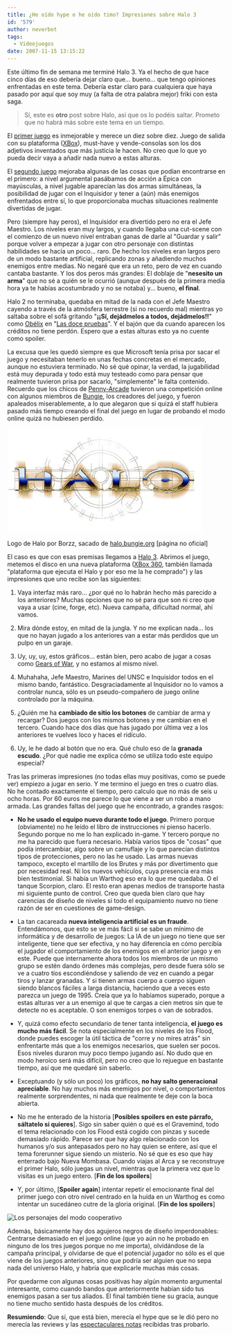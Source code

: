 ```yaml
---
title: ¿He oído hype o he oído timo? Impresiones sobre Halo 3
id: '579'
author: neverbot
tags:
  - Videojuegos
date: 2007-11-15 13:15:22
---
```


Este último fin de semana me terminé Halo 3. Ya el hecho de que hace cinco días de eso debería dejar claro que... bueno... que tengo opiniones enfrentadas en este tema. Debería estar claro para cualquiera que haya pasado por aquí que soy muy (a falta de otra palabra mejor) friki con esta saga.

> Sí, este es **otro** post sobre Halo, así que os lo podéis saltar. Prometo que no habrá más sobre este tema en un tiempo.

El [primer juego](http://en.wikipedia.org/wiki/Halo:_Combat_Evolved) es inmejorable y merece un diez sobre diez. Juego de salida con su plataforma ([XBox](http://en.wikipedia.org/wiki/Xbox)), must-have y vende-consolas son los dos adjetivos inventados que más justicia le hacen. No creo que lo que yo pueda decir vaya a añadir nada nuevo a estas alturas.

El [segundo juego](http://en.wikipedia.org/wiki/Halo_2) mejoraba algunas de las cosas que podían encontrarse en el primero: a nivel argumental pasábamos de acción a Épica con mayúsculas, a nivel jugable aparecían las dos armas simultáneas, la posibilidad de jugar con el Inquisidor y tener a (aún) más enemigos enfrentados entre sí, lo que proporcionaba muchas situaciones realmente divertidas de jugar.

Pero (siempre hay peros), el Inquisidor era divertido pero no era el Jefe Maestro. Los niveles eran muy largos, y cuando llegaba una cut-scene con el comienzo de un nuevo nivel entraban ganas de darle al "Guardar y salir" porque volver a empezar a jugar con otro personaje con distintas habilidades se hacía un poco... raro. De hecho los niveles eran largos pero de un modo bastante artificial, replicando zonas y añadiendo muchos enemigos entre medias. No negaré que era un reto, pero de vez en cuando cantaba bastante. Y los dos peros más grandes: El doblaje de "**nesesito un arma**" que no sé a quién se le ocurrió (aunque después de la primera media hora ya te habías acostumbrado y no se notaba) y... bueno, **el final**.

Halo 2 no terminaba, quedaba en mitad de la nada con el Jefe Maestro cayendo a través de la atmósfera terrestre (si no recuerdo mal) mientras yo saltaba sobre el sofá gritando "**¡¡Sí, dejádmelos a todos, dejádmelos!!**" como [Obélix](http://en.wikipedia.org/wiki/Obelix) en "[Las doce pruebas](http://www.imdb.com/title/tt0072901/)". Y el bajón que da cuando aparecen los créditos no tiene perdón. Espero que a estas alturas esto ya no cuente como spoiler.

La excusa que les quedó siempre es que Microsoft tenía prisa por sacar el juego y necesitaban tenerlo en unas fechas concretas en el mercado, aunque no estuviera terminado. No sé qué opinar, la verdad, la jugabilidad está muy depurada y todo está muy testeado como para pensar que realmente tuvieron prisa por sacarlo, "simplemente" le falta contenido. Recuerdo que los chicos de [Penny-Arcade](http://www.penny-arcade.com/) tuvieron una competición online con algunos miembros de [Bungie](http://www.bungie.net/), los creadores del juego, y fueron apaleados miserablemente, a lo que alegaron que si quizá el staff hubiera pasado más tiempo creando el final del juego en lugar de probando el modo online quizá no hubiesen perdido.

![Halo](./he-oido-hype-o-he-oido-timo-impresiones-sobre-halo-3/halo_solar.jpg "Halo")

Logo de Halo por Borzz, sacado de [halo.bungie.org](http://halo.bungie.org/logos.html?background=white) \[página no oficial\]

El caso es que con esas premisas llegamos a [Halo 3](http://en.wikipedia.org/wiki/Halo_3). Abrimos el juego, metemos el disco en una nueva plataforma ([XBox 360](http://en.wikipedia.org/wiki/Xbox_360), también llamada "plataforma que ejecuta el Halo y por eso me la he comprado") y las impresiones que uno recibe son las siguientes:

1.  Vaya interfaz más raro... ¿por qué no lo habrán hecho más parecido a los anteriores? Muchas opciones que no sé para que son ni creo que vaya a usar (cine, forge, etc). Nueva campaña, dificultad normal, ahí vamos.
    
2.  Mira dónde estoy, en mitad de la jungla. Y no me explican nada... los que no hayan jugado a los anteriores van a estar más perdidos que un pulpo en un garaje.
    
3.  Uy, uy, uy, estos gráficos... están bien, pero acabo de jugar a cosas como [Gears of War](http://en.wikipedia.org/wiki/Gears_of_War), y no estamos al mismo nivel.
    
4.  Muhahaha, Jefe Maestro, Marines del UNSC e Inquisidor todos en el mismo bando, fantástico. Desgraciadamente al Inquisidor no lo vamos a controlar nunca, sólo es un pseudo-compañero de juego online controlado por la máquina.
    
5.  ¿Quién me ha **cambiado de sitio los botones** de cambiar de arma y recargar? Dos juegos con los mismos botones y me cambian en el tercero. Cuando hace dos días que has jugado por última vez a los anteriores te vuelves loco y haces el ridículo.
    
6.  Uy, le he dado al botón que no era. Qué chulo eso de la **granada escudo**. ¿Por qué nadie me explica cómo se utiliza todo este equipo especial?
    

Tras las primeras impresiones (no todas ellas muy positivas, como se puede ver) empiezo a jugar en serio. Y me termino el juego en tres o cuatro días. No he contado exactamente el tiempo, pero calculo que no más de seis u ocho horas. Por 60 euros me parece lo que viene a ser un robo a mano armada. Las grandes faltas del juego que he encontrado, a grandes rasgos:

*   **No he usado el equipo nuevo durante todo el juego**. Primero porque (obviamente) no he leído el libro de instrucciones ni pienso hacerlo. Segundo porque no me lo han explicado in-game. Y tercero porque no me ha parecido que fuera necesario. Había varios tipos de "cosas" que podía intercambiar, algo sobre un camuflaje y lo que parecían distintos tipos de protecciones, pero no las he usado. Las armas nuevas tampoco, excepto el martillo de los Brutes y más por divertimento que por necesidad real. Ni los nuevos vehículos, cuya presencia era más bien testimonial. Si había un Warthog eso era lo que me quedaba. O el tanque Scorpion, claro. El resto eran apenas medios de transporte hasta mi siguiente punto de control. Creo que queda bien claro que hay carencias de diseño de niveles si todo el equipamiento nuevo no tiene razón de ser en cuestiones de game-design.
    
*   La tan cacareada **nueva inteligencia artificial es un fraude**. Entendámonos, que esto se ve más fácil si se sabe un mínimo de informática y de desarrollo de juegos: La IA de un juego no tiene que ser inteligente, tiene que ser efectiva, y no hay diferencia en cómo percibía el jugador el comportamiento de los enemigos en el anterior juego y en este. Puede que internamente ahora todos los miembros de un mismo grupo se estén dando órdenes más complejas, pero desde fuera sólo se ve a cuatro tíos escondiéndose y saliendo de vez en cuando a pegar tiros y lanzar granadas. Y si tienen armas cuerpo a cuerpo siguen siendo blancos fáciles a larga distancia, haciendo que a veces esto parezca un juego de 1995. Creía que ya lo habíamos superado, porque a estas alturas ver a un enemigo al que te cargas a cien metros sin que te detecte no es aceptable. O son enemigos torpes o van de sobrados.
    
*   Y, quizá como efecto secundario de tener tanta inteligencia, **el juego es mucho más fácil**. Se nota especialmente en los niveles de los Flood, donde puedes escoger la útil táctica de "corre y no mires atrás" sin enfrentarte más que a los enemigos necesarios, que suelen ser pocos. Esos niveles duraron muy poco tiempo jugando así. No dudo que en modo heroico será más difícil, pero no creo que lo rejuegue en bastante tiempo, así que me quedaré sin saberlo.
    
*   Exceptuando (y sólo un poco) los gráficos, **no hay salto generacional apreciable**. No hay muchos más enemigos por nivel, o comportamientos realmente sorprendentes, ni nada que realmente te deje con la boca abierta.
    
*   No me he enterado de la historia \[**Posibles spoilers en este párrafo, sáltatelo si quieres**\]. Sigo sin saber quién o qué es el Gravemind, todo el tema relacionado con los Flood está cogido con pinzas y sucede demasiado rápido. Parece ser que hay algo relacionado con los humanos y/o sus antepasados pero no hay quien se entere, así que el tema forerunner sigue siendo un misterio. No sé que es eso que hay enterrado bajo Nueva Mombasa. Cuando viajas al Arca y se reconstruye el primer Halo, sólo juegas un nivel, mientras que la primera vez que lo visitas es un juego entero. \[**Fin de los spoilers**\]
    
*   Y, por último, \[**Spoiler again**\] intentar repetir el emocionante final del primer juego con otro nivel centrado en la huída en un Warthog es como intentar un sucedáneo cutre de la gloria original. \[**Fin de los spoilers**\]
    

![Los personajes del modo cooperativo](./he-oido-hype-o-he-oido-timo-impresiones-sobre-halo-3/halo3_cooperativo.jpg "Los personajes del modo cooperativo")

Además, básicamente hay dos agujeros negros de diseño imperdonables: Centrarse demasiado en el juego online (que yo aún no he probado en ninguno de los tres juegos porque no me importa), olvidándose de la campaña principal, y olvidarse de que el potencial jugador no sólo es el que viene de los juegos anteriores, sino que podría ser alguien que no sepa nada del universo Halo, y habría que explicarle muchas más cosas.

Por quedarme con algunas cosas positivas hay algún momento argumental interesante, como cuando bandos que anteriormente habían sido tus enemigos pasan a ser tus aliados. El final también tiene su gracia, aunque no tiene mucho sentido hasta después de los créditos.

**Resumiendo**: Que sí, que está bien, merecía el hype que se le dió pero no merecía las reviews y las [espectaculares notas](https://www.neverbot.com/juegos/videojuegos/two-days-left/) recibidas tras probarlo.